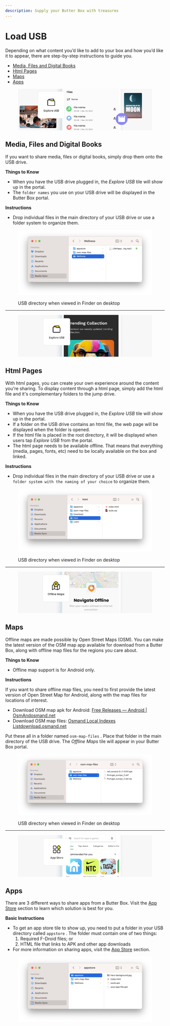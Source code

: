```yaml
---
description: Supply your Butter Box with treasures
---
```


# Load USB

Depending on what content you’d like to add to your box and how you’d like it to appear, there are step-by-step instructions to guide you.

* [Media, Files and Digital Books](load-usb.md#media-files-and-digital-books)
* [Html Pages](load-usb.md#html-pages)
* [Maps](load-usb.md#maps)
* [Apps](load-usb.md#apps)



<figure><img src="../.gitbook/assets/media-type-explore.png" alt=""><figcaption></figcaption></figure>

## Media, Files and Digital Books

If you want to share media, files or digital books, simply drop them onto the USB drive.&#x20;

**Things to Know**

* When you have the USB drive plugged in, the _Explore USB_ tile will show up in the portal.
* The `folder names` you use on your USB drive will be displayed in the Butter Box portal.

**Instructions**

* Drop individual files in the main directory of your USB drive or use a folder system to organize them.

<figure><img src="../.gitbook/assets/Screenshot 2025-08-16 at 9.50.15 PM.png" alt=""><figcaption><p>USB directory when viewed in Finder on desktop</p></figcaption></figure>

***





<figure><img src="../.gitbook/assets/media-type-html.png" alt=""><figcaption></figcaption></figure>

## Html Pages

With html pages, you can create your own experience around the content you're sharing. To display content through a html page, simply add the html file and it's complementary folders to the jump drive.

**Things to Know**

* When you have the USB drive plugged in, the  _Explore USB_ tile will show up in the portal.
* If a folder on the USB drive contains an html file, the web page will be displayed when the folder is opened.
* If the html file is placed in the root directory, it will be displayed when users tap _Explore USB_ from the portal.
* The html page needs to be available offline. That means that everything (media, pages, fonts, etc) need to be locally available on the box and linked.

**Instructions**

* Drop individual files in the main directory of your USB drive or use a `folder system with the naming of your choice` to organize them.

<figure><img src="../.gitbook/assets/Screenshot 2025-08-16 at 9.46.16 PM.png" alt=""><figcaption><p>USB directory when viewed in Finder on desktop</p></figcaption></figure>

***





<figure><img src="../.gitbook/assets/media-type-maps.png" alt=""><figcaption></figcaption></figure>

## Maps

Offline maps are made possible by Open Street Maps (OSM). You can make the latest version of the OSM map app available for download from a Butter Box, along with offline map files for the regions you care about.&#x20;

**Things to Know**

* Offline map support is for Android only.

**Instructions**

If you want to share offline map files, you need to first provide the latest version of Open Street Map for Android, along with the map files for locations of interest.

* Download OSM map apk for Android: [Free Releases — Android | OsmAndosmand.net](https://osmand.net/docs/versions/free-versions/?current-os=ios&)
* Download OSM map files: [Osmand Local Indexes Listdownload.osmand.net](https://download.osmand.net/list.php)

Put these all in a folder named `osm-map-files` . Place that folder in the main directory of the USB drive. The _Offline Maps_ tile will appear in your Butter Box portal.

<figure><img src="../.gitbook/assets/Screenshot 2025-08-16 at 9.44.40 PM.png" alt=""><figcaption><p>USB directory when viewed in Finder on desktop</p></figcaption></figure>

***





<figure><img src="../.gitbook/assets/media-type-apps.png" alt=""><figcaption></figcaption></figure>

## Apps

There are 3 different ways to share apps from a Butter Box. Visit the [App Store](../features/app-store.md) section to learn which solution is best for you.

**Basic Instructions**

* To get an app store tile to show up, you need to put a folder in your USB directory called `appstore` . The folder must contain one of two things:&#x20;
  1. Required F-Droid files; or
  2. HTML file that links to APK and other app downloads&#x20;
* For more information on sharing apps, visit the [App Store](../features/app-store.md) section.

<figure><img src="../.gitbook/assets/Screenshot 2025-08-16 at 9.48.26 PM.png" alt=""><figcaption></figcaption></figure>
